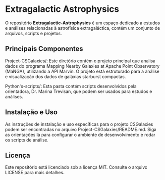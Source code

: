 # Extragalactic Astrophysics

O repositório **Extragalactic-Astrophysics** é um espaço dedicado a estudos e análises relacionadas à astrofísica extragaláctica, contém um conjunto de arquivos, scripts e projetos.

## Principais Componentes
Project-CSGalaxies/: Este diretório contém o projeto principal que analisa dados do programa Mapping Nearby Galaxies at Apache Point Observatory (MaNGA), utilizando a API Marvin. O projeto está estruturado para a análise e visualização dos dados de galáxias starburst compactas.

Python's-scripts/: Esta pasta contém scripts desenvolvidos pela orientadora, Dr. Marina Trevisan, que podem ser usados para estudos e análises.

## Instalação e Uso
As instruções de instalação e uso específicas para o projeto CSGalaxies podem ser encontradas no arquivo Project-CSGalaxies/README.md. Siga as orientações lá para configurar o ambiente de desenvolvimento e rodar os scripts de análise.

## Licença
Este repositório está licenciado sob a licença MIT. Consulte o arquivo LICENSE para mais detalhes.